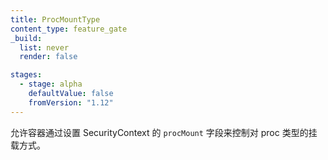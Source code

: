 ```yaml
---
title: ProcMountType
content_type: feature_gate
_build:
  list: never
  render: false

stages:
  - stage: alpha 
    defaultValue: false
    fromVersion: "1.12"
---
```


<!--
Enables control over the type proc mounts for containers
by setting the `procMount` field of a SecurityContext.
-->
允许容器通过设置 SecurityContext 的 `procMount` 字段来控制对
proc 类型的挂载方式。
